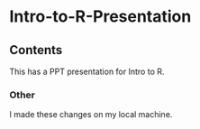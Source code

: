 # Intro-to-R-Presentation

## Contents

This has a PPT presentation for Intro to R.


### Other

I made these changes on my local machine. 
